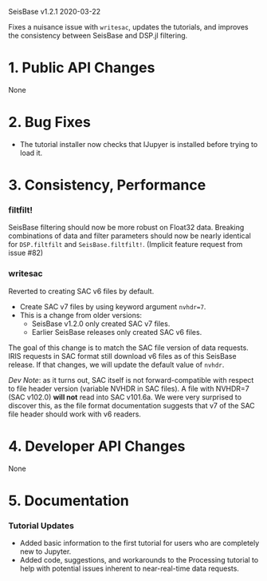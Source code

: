 SeisBase v1.2.1
2020-03-22

Fixes a nuisance issue with `writesac`, updates the tutorials, and improves the consistency between SeisBase and DSP.jl filtering.

# 1. **Public API Changes**
None

# 2. **Bug Fixes**
* The tutorial installer now checks that IJupyer is installed before trying to load it.

# 3. **Consistency, Performance**

### filtfilt!
SeisBase filtering should now be more robust on Float32 data. Breaking combinations of data and filter parameters should now be nearly identical for `DSP.filtfilt` and `SeisBase.filtfilt!`. (Implicit feature request from issue #82)

### writesac
Reverted to creating SAC v6 files by default.
* Create SAC v7 files by using keyword argument `nvhdr=7`.
* This is a change from older versions:
  + SeisBase v1.2.0 only created SAC v7 files.
  + Earlier SeisBase releases only created SAC v6 files.

The goal of this change is to match the SAC file version of data requests. IRIS requests in SAC format still download v6 files as of this SeisBase release. If that changes, we will update the default value of `nvhdr`.

*Dev Note*: as it turns out, SAC itself is not forward-compatible with respect to file header version (variable NVHDR in SAC files). A file with NVHDR=7 (SAC v102.0) **will not** read into SAC v101.6a. We were very surprised to discover this, as the file format documentation suggests that v7 of the SAC file header should work with v6 readers.

# 4. **Developer API Changes**
None

# 5. **Documentation**

### Tutorial Updates
* Added basic information to the first tutorial for users who are completely new to Jupyter.
* Added code, suggestions, and workarounds to the Processing tutorial to help with potential issues inherent to near-real-time data requests.
